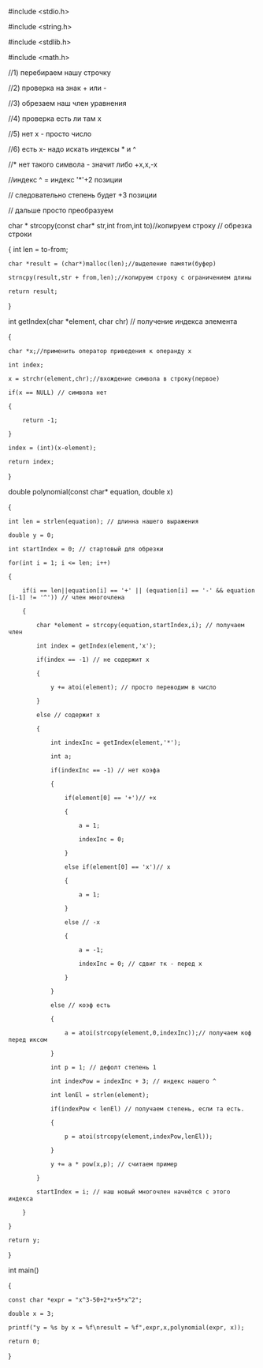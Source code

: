 #include <stdio.h>

#include <string.h>

#include <stdlib.h>

#include <math.h>

//1) перебираем нашу строчку

//2) проверка на знак + или -

//3) обрезаем наш член уравнения 

//4) проверка есть ли там x

//5) нет x - просто число

//6) есть x- надо искать индексы * и ^

//* нет такого символа - значит либо +x,x,-x

//индекс ^ = индекс '*'+2 позиции

// следовательно степень будет +3 позиции

// дальше просто преобразуем 



char * strcopy(const char* str,int from,int to)//копируем строку // обрезка строки

{
	int len = to-from;
	
    char *result = (char*)malloc(len);//выделение памяти(буфер)
	
    strncpy(result,str + from,len);//копируем строку с ограничением длины
	
    return result;
	
}

int getIndex(char *element, char chr) // получение индекса элемента

{

    char *x;//применить оператор приведения к операнду x
	
    int index;
	
    x = strchr(element,chr);//вхождение символа в строку(первое)
	
    if(x == NULL) // символа нет
	
    {
	
        return -1;    
		
    }
	
    index = (int)(x-element);
	
    return index;
	
	
}

double polynomial(const char* equation, double x)

{

    int len = strlen(equation); // длинна нашего выражения
	
    double y = 0;
	
    int startIndex = 0; // стартовый для обрезки
	
    for(int i = 1; i <= len; i++)
	
    {
	
        if(i == len||equation[i] == '+' || (equation[i] == '-' && equation [i-1] != '^')) // член многочлена
		
        {
		
            char *element = strcopy(equation,startIndex,i); // получаем член
			
            int index = getIndex(element,'x');
			
            if(index == -1) // не содержит x
			
            {
			
                y += atoi(element); // просто переводим в число
				
            }
			
            else // содержит x
			
            {
			
                int indexInc = getIndex(element,'*');
				
                int a;
				
                if(indexInc == -1) // нет коэфа
				
                {
				
                    if(element[0] == '+')// +x
					
                    {
					
                        a = 1;
						
                        indexInc = 0;
						
                    }
					
                    else if(element[0] == 'x')// x
					
                    {
					
                        a = 1;
						
                    }
					
                    else // -x
					
                    {
					
                        a = -1;
						
                        indexInc = 0; // сдвиг тк - перед x
						
                    }
					
                }
				
                else // коэф есть
				
                { 
				
                    a = atoi(strcopy(element,0,indexInc));// получаем коф перед иксом
					
                }
				
                int p = 1; // дефолт степень 1
				
                int indexPow = indexInc + 3; // индекс нашего ^
				
                int lenEl = strlen(element);
				
                if(indexPow < lenEl) // получаем степень, если та есть.
				
                {
				
                    p = atoi(strcopy(element,indexPow,lenEl));
					
                }
				
                y += a * pow(x,p); // считаем пример
				
            }
			
            startIndex = i; // наш новый многочлен начнётся с этого индекса
			
        }
		
    }
	
    return y;
	
}

int main()

{

    const char *expr = "x^3-50+2*x+5*x^2";
	
    double x = 3;
	
    printf("y = %s by x = %f\nresult = %f",expr,x,polynomial(expr, x));
	
    return 0;
	
}
